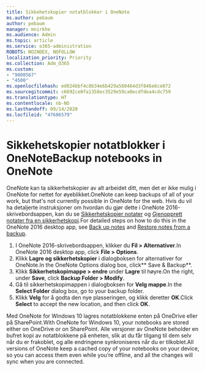 ```yaml
---
title: Sikkehetskopier notatblokker i OneNote
ms.author: pebaum
author: pebaum
manager: mnirkhe
ms.audience: Admin
ms.topic: article
ms.service: o365-administration
ROBOTS: NOINDEX, NOFOLLOW
localization_priority: Priority
ms.collection: Adm_O365
ms.custom:
- "9000567"
- "4500"
ms.openlocfilehash: ed024bbf4c8b34e6b429a560464d3f846e6ce072
ms.sourcegitcommit: c6692ce0fa1358ec3529e59ca0ecdfdea4cdc759
ms.translationtype: HT
ms.contentlocale: nb-NO
ms.lasthandoff: 09/14/2020
ms.locfileid: "47686579"
---
```

# <a name="backup-notebooks-in-onenote"></a><span data-ttu-id="c0be4-102">Sikkehetskopier notatblokker i OneNote</span><span class="sxs-lookup"><span data-stu-id="c0be4-102">Backup notebooks in OneNote</span></span>

<span data-ttu-id="c0be4-103">OneNote kan ta sikkerhetskopier av alt arbeidet ditt, men det er ikke mulig i OneNote for nettet for øyeblikket.</span><span class="sxs-lookup"><span data-stu-id="c0be4-103">OneNote can keep backups of all of your work, but that's not currently possible in OneNote for the web.</span></span> <span data-ttu-id="c0be4-104">Hvis du vil ha detaljerte instruksjoner om hvordan du gjør dette i OneNote 2016-skrivebordsappen, kan du se [Sikkerhetskopier notater](https://support.office.com/article/back-up-notes-f58b34b0-611d-435e-87fa-7942a1767af4#id0eaabaaa=2016,_2013,_2010) og [Gjenopprett notater fra en sikkerhetskopi](https://support.microsoft.com/office/5daf9cb0-6769-4998-a5de-f044fdd0d831).</span><span class="sxs-lookup"><span data-stu-id="c0be4-104">For detailed steps on how to do this in the OneNote 2016 desktop app, see [Back up notes](https://support.office.com/article/back-up-notes-f58b34b0-611d-435e-87fa-7942a1767af4#id0eaabaaa=2016,_2013,_2010) and [Restore notes from a backup](https://support.microsoft.com/office/5daf9cb0-6769-4998-a5de-f044fdd0d831).</span></span>

1. <span data-ttu-id="c0be4-105">I OneNote 2016-skrivebordsappen, klikker du **Fil > Alternativer**.</span><span class="sxs-lookup"><span data-stu-id="c0be4-105">In OneNote 2016 desktop app, click **File > Options**.</span></span>
2. <span data-ttu-id="c0be4-106">Klikk **Lagre og sikkerhetskopier** i dialogboksen for alternativer for OneNote.</span><span class="sxs-lookup"><span data-stu-id="c0be4-106">In the OneNote Options dialog box, click\*\* Save & Backup\*\*.</span></span>
3. <span data-ttu-id="c0be4-107">Klikk **Sikkerhetskopimappe > endre** under **Lagre** til høyre.</span><span class="sxs-lookup"><span data-stu-id="c0be4-107">On the right, under **Save**, click **Backup Folder > Modify**.</span></span>
4. <span data-ttu-id="c0be4-108">Gå til sikkerhetskopimappen i dialogboksen for **Velg mappe**.</span><span class="sxs-lookup"><span data-stu-id="c0be4-108">In the **Select Folder** dialog box, go to your backup folder.</span></span>
5. <span data-ttu-id="c0be4-109">Klikk **Velg** for å godta den nye plasseringen, og klikk deretter **OK**.</span><span class="sxs-lookup"><span data-stu-id="c0be4-109">Click **Select** to accept the new location, and then click **OK**.</span></span>

<span data-ttu-id="c0be4-110">Med OneNote for Windows 10 lagres notatblokkene enten på OneDrive eller på SharePoint.</span><span class="sxs-lookup"><span data-stu-id="c0be4-110">With OneNote for Windows 10, your notebooks are stored either on OneDrive or on SharePoint.</span></span> <span data-ttu-id="c0be4-111">Alle versjoner av OneNote beholder en bufret kopi av notatblokkene på enheten, slik at du får tilgang til dem selv når du er frakoblet, og alle endringene synkroniseres når du er tilkoblet.</span><span class="sxs-lookup"><span data-stu-id="c0be4-111">All versions of OneNote keep a cached copy of your notebooks on your device, so you can access them even while you’re offline, and all the changes will sync when you are connected.</span></span>
